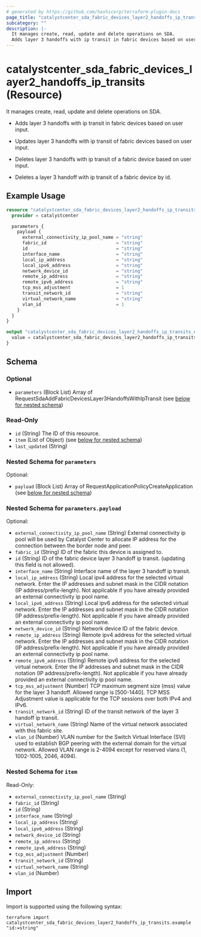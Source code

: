 ```yaml
---
# generated by https://github.com/hashicorp/terraform-plugin-docs
page_title: "catalystcenter_sda_fabric_devices_layer2_handoffs_ip_transits Resource - terraform-provider-catalystcenter"
subcategory: ""
description: |-
  It manages create, read, update and delete operations on SDA.
  Adds layer 3 handoffs with ip transit in fabric devices based on user input.Updates layer 3 handoffs with ip transit of fabric devices based on user input.Deletes layer 3 handoffs with ip transit of a fabric device based on user input.Deletes a layer 3 handoff with ip transit of a fabric device by id.
---
```


# catalystcenter_sda_fabric_devices_layer2_handoffs_ip_transits (Resource)

It manages create, read, update and delete operations on SDA.

- Adds layer 3 handoffs with ip transit in fabric devices based on user input.

- Updates layer 3 handoffs with ip transit of fabric devices based on user input.

- Deletes layer 3 handoffs with ip transit of a fabric device based on user input.

- Deletes a layer 3 handoff with ip transit of a fabric device by id.

## Example Usage

```terraform
resource "catalystcenter_sda_fabric_devices_layer2_handoffs_ip_transits" "example" {
  provider = catalystcenter

  parameters {
    payload {
      external_connectivity_ip_pool_name = "string"
      fabric_id                          = "string"
      id                                 = "string"
      interface_name                     = "string"
      local_ip_address                   = "string"
      local_ipv6_address                 = "string"
      network_device_id                  = "string"
      remote_ip_address                  = "string"
      remote_ipv6_address                = "string"
      tcp_mss_adjustment                 = 1
      transit_network_id                 = "string"
      virtual_network_name               = "string"
      vlan_id                            = 1
    }
  }
}

output "catalystcenter_sda_fabric_devices_layer2_handoffs_ip_transits_example" {
  value = catalystcenter_sda_fabric_devices_layer2_handoffs_ip_transits.example
}
```

<!-- schema generated by tfplugindocs -->
## Schema

### Optional

- `parameters` (Block List) Array of RequestSdaAddFabricDevicesLayer3HandoffsWithIpTransit (see [below for nested schema](#nestedblock--parameters))

### Read-Only

- `id` (String) The ID of this resource.
- `item` (List of Object) (see [below for nested schema](#nestedatt--item))
- `last_updated` (String)

<a id="nestedblock--parameters"></a>
### Nested Schema for `parameters`

Optional:

- `payload` (Block List) Array of RequestApplicationPolicyCreateApplication (see [below for nested schema](#nestedblock--parameters--payload))

<a id="nestedblock--parameters--payload"></a>
### Nested Schema for `parameters.payload`

Optional:

- `external_connectivity_ip_pool_name` (String) External connectivity ip pool will be used by Catalyst Center to allocate IP address for the connection between the border node and peer.
- `fabric_id` (String) ID of the fabric this device is assigned to.
- `id` (String) ID of the fabric device layer 3 handoff ip transit. (updating this field is not allowed).
- `interface_name` (String) Interface name of the layer 3 handoff ip transit.
- `local_ip_address` (String) Local ipv4 address for the selected virtual network. Enter the IP addresses and subnet mask in the CIDR notation (IP address/prefix-length). Not applicable if you have already provided an external connectivity ip pool name.
- `local_ipv6_address` (String) Local ipv6 address for the selected virtual network. Enter the IP addresses and subnet mask in the CIDR notation (IP address/prefix-length). Not applicable if you have already provided an external connectivity ip pool name.
- `network_device_id` (String) Network device ID of the fabric device.
- `remote_ip_address` (String) Remote ipv4 address for the selected virtual network. Enter the IP addresses and subnet mask in the CIDR notation (IP address/prefix-length). Not applicable if you have already provided an external connectivity ip pool name.
- `remote_ipv6_address` (String) Remote ipv6 address for the selected virtual network. Enter the IP addresses and subnet mask in the CIDR notation (IP address/prefix-length). Not applicable if you have already provided an external connectivity ip pool name.
- `tcp_mss_adjustment` (Number) TCP maximum segment size (mss) value for the layer 3 handoff. Allowed range is [500-1440]. TCP MSS Adjustment value is applicable for the TCP sessions over both IPv4 and IPv6.
- `transit_network_id` (String) ID of the transit network of the layer 3 handoff ip transit.
- `virtual_network_name` (String) Name of the virtual network associated with this fabric site.
- `vlan_id` (Number) VLAN number for the Switch Virtual Interface (SVI) used to establish BGP peering with the external domain for the virtual network.  Allowed VLAN range is 2-4094 except for reserved vlans (1, 1002-1005, 2046, 4094).



<a id="nestedatt--item"></a>
### Nested Schema for `item`

Read-Only:

- `external_connectivity_ip_pool_name` (String)
- `fabric_id` (String)
- `id` (String)
- `interface_name` (String)
- `local_ip_address` (String)
- `local_ipv6_address` (String)
- `network_device_id` (String)
- `remote_ip_address` (String)
- `remote_ipv6_address` (String)
- `tcp_mss_adjustment` (Number)
- `transit_network_id` (String)
- `virtual_network_name` (String)
- `vlan_id` (Number)

## Import

Import is supported using the following syntax:

```shell
terraform import catalystcenter_sda_fabric_devices_layer2_handoffs_ip_transits.example "id:=string"
```
